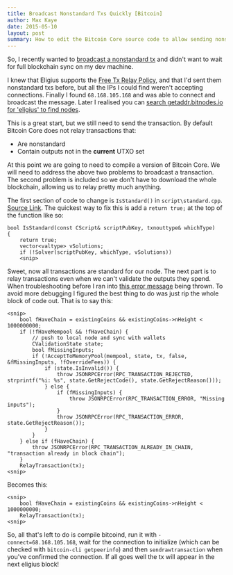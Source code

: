 ```yaml
---
title: Broadcast Nonstandard Txs Quickly [Bitcoin]
author: Max Kaye
date: 2015-05-10
layout: post
summary: How to edit the Bitcoin Core source code to allow sending nonstandard transactions quickly.
---
```


So, I recently wanted to [broadcast a nonstandard tx](https://blockchain.info/tx/c058286d078f059eab4231475ad6fc23c4cd1520d603128b900c13582728a961?show_adv=true) and didn't want to wait for full blockchain sync on my dev machine.

I knew that Eligius supports the [Free Tx Relay Policy](https://en.bitcoin.it/wiki/Free_transaction_relay_policy), and that I'd sent them nonstandard txs before, but all the IPs I could find weren't accepting connections. Finally I found `68.168.105.168` and was able to connect and broadcast the message. Later I realised you can [search getaddr.bitnodes.io for 'eligius' to find nodes](https://getaddr.bitnodes.io/nodes/leaderboard/?q=eligius).

This is a great start, but we still need to send the transaction. By default Bitcoin Core does not relay transactions that:

* Are nonstandard
* Contain outputs not in the **current** UTXO set

At this point we are going to need to compile a version of Bitcoin Core. We will need to address the above two problems to broadcast a transaction. The second problem is included so we don't have to download the whole blockchain, allowing us to relay pretty much anything.

The first section of code to change is `IsStandard()` in `script\standard.cpp`. [Source Link](https://github.com/bitcoin/bitcoin/blob/23254131a3fdaeae9c50dafca6d0addbbf235820/src/script/standard.cpp#L183). The quickest way to fix this is add a `return true;` at the top of the function like so:

```
bool IsStandard(const CScript& scriptPubKey, txnouttype& whichType)
{
    return true;
    vector<valtype> vSolutions;
    if (!Solver(scriptPubKey, whichType, vSolutions))
    <snip>
```

Sweet, now all transactions are standard for our node. The next part is to relay transactions even when we can't validate the outputs they spend. When troubleshooting before I ran into [this error message](https://github.com/bitcoin/bitcoin/blob/23254131a3fdaeae9c50dafca6d0addbbf235820/src/rpcrawtransaction.cpp#L796) being thrown. To avoid more debugging I figured the best thing to do was just rip the whole block of code out. That is to say this:

```
<snip>
    bool fHaveChain = existingCoins && existingCoins->nHeight < 1000000000;
    if (!fHaveMempool && !fHaveChain) {
        // push to local node and sync with wallets
        CValidationState state;
        bool fMissingInputs;
        if (!AcceptToMemoryPool(mempool, state, tx, false, &fMissingInputs, !fOverrideFees)) {
            if (state.IsInvalid()) {
                throw JSONRPCError(RPC_TRANSACTION_REJECTED, strprintf("%i: %s", state.GetRejectCode(), state.GetRejectReason()));
            } else {
                if (fMissingInputs) {
                    throw JSONRPCError(RPC_TRANSACTION_ERROR, "Missing inputs");
                }
                throw JSONRPCError(RPC_TRANSACTION_ERROR, state.GetRejectReason());
            }
        }
    } else if (fHaveChain) {
        throw JSONRPCError(RPC_TRANSACTION_ALREADY_IN_CHAIN, "transaction already in block chain");
    }
    RelayTransaction(tx);
<snip>
```

Becomes this:

```
<snip>
    bool fHaveChain = existingCoins && existingCoins->nHeight < 1000000000;
    RelayTransaction(tx);
<snip>
```

So, all that's left to do is compile bitcoind, run it with `-connect=68.168.105.168`, wait for the connection to initialize (which can be checked with `bitcoin-cli getpeerinfo`) and then `sendrawtransaction` when you've confirmed the connection. If all goes well the tx will appear in the next eligius block! 
